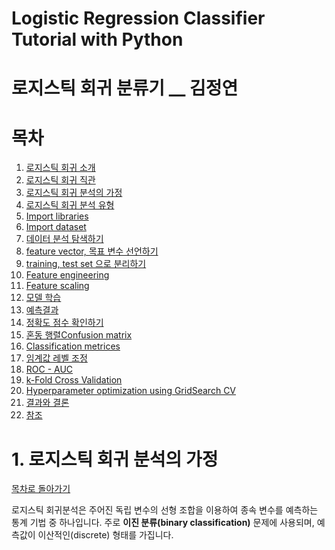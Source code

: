 <a class="anchor" id="zero"></a>
# **Logistic Regression Classifier Tutorial with Python**

# 로지스틱 회귀 분류기 __ 김정연

<a class="anchor" id="zero-one"></a>
# **목차**

1.	[로지스틱 회귀 소개](#one)
2.	[로지스틱 회귀 직관](#two)
3.	[로지스틱 회귀 분석의 가정](#three)
4.	[로지스틱 회귀 분석 유형](#four)
5.	[Import libraries](#five)
6.	[Import dataset](#six)
7.	[데이터 분석 탐색하기](#seven)
8.	[feature vector, 목표 변수 선언하기](#eight)
9.	[training, test set 으로 분리하기](#nine)
10.	[Feature engineering](#ten)
11.	[Feature scaling](#eleven)
12.	[모델 학습](#twelve)
13.	[예측결과](#thirteen)
14.	[정확도 점수 확인하기](#fourteen)
15.	[혼동 행렬Confusion matrix](#fifteen)
16.	[Classification metrices](#sixteen)
17.	[임계값 레벨 조정](#seventeen)
18.	[ROC - AUC](#eighteen)
19.	[k-Fold Cross Validation](#nineteen)
20.	[Hyperparameter optimization using GridSearch CV](#twenty)
21.	[결과와 결론](#twenty-one)
22. [참조](#twenty-two)


# **1. 로지스틱 회귀 분석의 가정** <a class="anchor" id="one"></a>

[목차로 돌아가기](#zero-one)

로지스틱 회귀분석은 주어진 독립 변수의 선형 조합을 이용하여 종속 변수를 예측하는 통계 기법 중 하나입니다. 주로 **이진 분류(binary classification)** 문제에 사용되며, 예측값이 이산적인(discrete) 형태를 가집니다.
